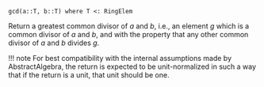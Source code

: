 ```
gcd(a::T, b::T) where T <: RingElem
```

Return a greatest common divisor of $a$ and $b$, i.e., an element $g$ which is a common divisor of $a$ and $b$, and with the property that any other common divisor of $a$ and $b$ divides $g$.

!!! note
    For best compatibility with the internal assumptions made by AbstractAlgebra, the return is expected to be unit-normalized in such a way that if the return is a unit, that unit should be one.

